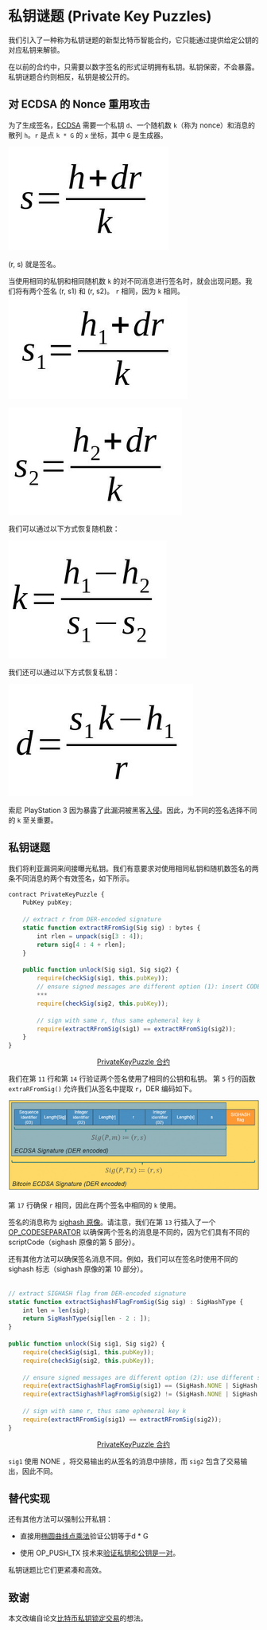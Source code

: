 # 私钥谜题 (Private Key Puzzles)

我们引入了一种称为私钥谜题的新型比特币智能合约，它只能通过提供给定公钥的对应私钥来解锁。

在以前的合约中，只需要以数字签名的形式证明拥有私钥。私钥保密，不会暴露。私钥谜题合约则相反，私钥是被公开的。

## 对 ECDSA 的 Nonce 重用攻击

为了生成签名，[ECDSA](https://en.wikipedia.org/wiki/Elliptic_Curve_Digital_Signature_Algorithm) 需要一个私钥 `d`、一个随机数 `k`（称为 nonce）和消息的散列 `h`。`r` 是点 `k * G` 的 `x` 坐标，其中 `G` 是生成器。

![Signature](signature.jpeg)


(r, s) 就是签名。

当使用相同的私钥和相同随机数 `k` 的对不同消息进行签名时，就会出现问题。我们将有两个签名 (r, s1) 和 (r, s2)。 `r` 相同，因为 `k` 相同。
![S1](./s1.jpeg)

![S2](./s2.jpeg)


我们可以通过以下方式恢复随机数：

![K](./k.jpeg)


我们还可以通过以下方式恢复私钥：

![K](./d.jpeg)


索尼 PlayStation 3 因为暴露了此漏洞被黑客[入侵](https://fahrplan.events.ccc.de/congress/2010/Fahrplan/attachments/1780_27c3_console_hacking_2010.pdf)。因此，为不同的签名选择不同的 `k` 至关重要。

## 私钥谜题

我们将利亚漏洞来间接曝光私钥。我们有意要求对使用相同私钥和随机数签名的两条不同消息的两个有效签名，如下所示。

```js
contract PrivateKeyPuzzle {
    PubKey pubKey;

    // extract r from DER-encoded signature
    static function extractRFromSig(Sig sig) : bytes {
        int rlen = unpack(sig[3 : 4]);
        return sig[4 : 4 + rlen];
    }

    public function unlock(Sig sig1, Sig sig2) {
        require(checkSig(sig1, this.pubKey));
        // ensure signed messages are different option (1): insert CODESEPERATOR in between two checkSigs
        ***
        require(checkSig(sig2, this.pubKey));

        // sign with same r, thus same ephemeral key k
        require(extractRFromSig(sig1) == extractRFromSig(sig2));
    }
}
```

<center><a href="https://github.com/sCrypt-Inc/boilerplate/blob/master/contracts/privkeypuzzle.scrypt"> PrivateKeyPuzzle 合约</a></center>

我们在第 `11` 行和第 `14` 行验证两个签名使用了相同的公钥和私钥。 第 `5` 行的函数 `extraRFromSig()` 允许我们从签名中提取 `r`，DER 编码如下。

![Der](./der.png)


第 `17` 行确保 `r` 相同，因此在两个签名中相同的 `k` 使用。

签名的消息称为 [sighash 原像](https://github.com/bitcoin-sv/bitcoin-sv/blob/master/doc/abc/replay-protected-sighash.md)。请注意，我们在第 `13` 行插入了一个 [OP_CODESEPARATOR](https://blog.csdn.net/freedomhero/article/details/122497817) 以确保两个签名的消息是不同的，因为它们具有不同的 scriptCode（sighash 原像的第 5 部分）。


还有其他方法可以确保签名消息不同。例如，我们可以在签名时使用不同的 sighash 标志（sighash 原像的第 10 部分）。

```js

// extract SIGHASH flag from DER-encoded signature
static function extractSighashFlagFromSig(Sig sig) : SigHashType {
    int len = len(sig);
    return SigHashType(sig[len - 2 : ]);
}

public function unlock(Sig sig1, Sig sig2) {
    require(checkSig(sig1, this.pubKey));
    require(checkSig(sig2, this.pubKey));

    // ensure signed messages are different option (2): use different sighash flags
    require(extractSighashFlagFromSig(sig1) == (SigHash.NONE | SigHash.FORKID));
    require(extractSighashFlagFromSig(sig2) != (SigHash.NONE | SigHash.FORKID));

    // sign with same r, thus same ephemeral key k
    require(extractRFromSig(sig1) == extractRFromSig(sig2));
}
```

<center><a href="https://github.com/sCrypt-Inc/boilerplate/blob/master/contracts/privkeypuzzle.scrypt"> PrivateKeyPuzzle 合约</a></center>


`sig1` 使用 NONE ，将交易输出的从签名的消息中排除，而 `sig2` 包含了交易输出，因此不同。

## 替代实现

还有其他方法可以强制公开私钥：

- 直接用[椭圆曲线点乘法](https://xiaohuiliu.medium.com/efficient-elliptic-curve-point-addition-and-multiplication-in-scrypt-script-f7e143a752e2)验证公钥等于d * G

- 使用 OP_PUSH_TX 技术来[验证私钥和公钥是一对](https://xiaohuiliu.medium.com/ecdsa-based-oracles-on-bitcoin-e69d15afe6c5)。

私钥谜题比它们更紧凑和高效。

## 致谢

本文改编自论文[比特币私钥锁定交易](https://eprint.iacr.org/2016/1184.pdf)的想法。